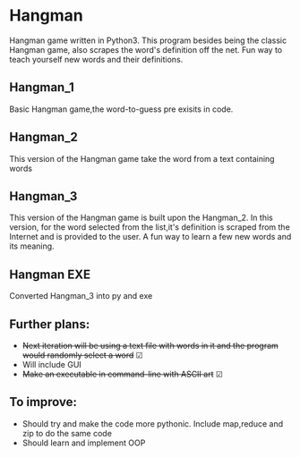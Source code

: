 # Hangman
<p>Hangman game written in Python3. This program besides being the classic Hangman game, also scrapes the word's definition off the net. Fun way to teach yourself new words and their definitions.</p>

## Hangman_1 
<p> Basic Hangman game,the word-to-guess pre exisits in code. </p>

## Hangman_2
<p> This version of the Hangman game take the word from a text containing words</p>

## Hangman_3
<p> This version of the Hangman game is built upon the Hangman_2. In this version, for the word selected from the list,it's definition is scraped from the Internet and is provided to the user. A fun way to learn a few new words and its meaning.</p>

## Hangman EXE
<p> Converted Hangman_3 into py and exe </p>

## Further plans:
- ~~Next iteration will be using a text file with words in it and the program would randomly select a word~~ &#x2611;
- Will include GUI 
- ~~Make an executable in command-line with ASCII art~~ &#x2611;

## To  improve:
- Should try and make the code more pythonic. Include map,reduce and zip to do the same code
- Should learn and implement OOP
